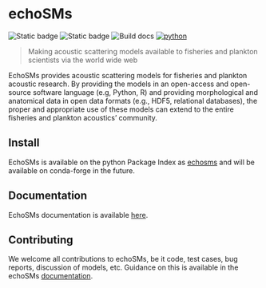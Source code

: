 # echoSMs

![Static badge](https://img.shields.io/pypi/v/echosms.svg)
![Static badge](https://img.shields.io/github/license/ices-tools-dev/echosms)
![Build docs](https://github.com/ices-tools-dev/echosms/actions/workflows/build-docs.yml/badge.svg)
[![python](https://img.shields.io/pypi/pyversions/echosms.svg?logo=python&logoColor=white)](https://pypi.org/project/echosms/)

> Making acoustic scattering models available to fisheries and plankton scientists via the world wide web

EchoSMs provides acoustic scattering models for fisheries and plankton acoustic research. By providing the models in an open-access and open-source software language (e.g, Python, R) and providing morphological and anatomical data in open data formats (e.g., HDF5, relational databases), the proper and appropriate use of these models can extend to the entire fisheries and plankton acoustics’ community.

## Install

EchoSMs is available on the python Package Index as [echosms](https://pypi.org/project/echosms/) and will be available on conda-forge in the future.

## Documentation

EchoSMs documentation is available [here](https://ices-tools-dev.github.io/echoSMs/).

## Contributing

We welcome all contributions to echoSMs, be it code, test cases, bug reports, discussion of models, etc. Guidance on this is available in the echoSMs [documentation](https://ices-tools-dev.github.io/echoSMs/contributing/).